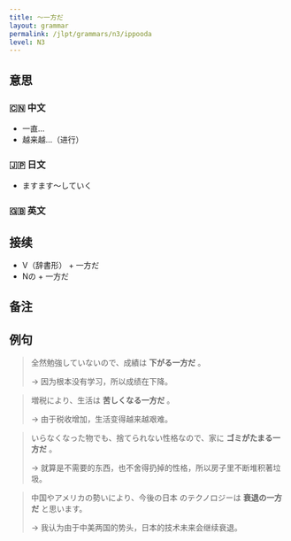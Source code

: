```yaml
---
title: 〜一方だ
layout: grammar
permalink: /jlpt/grammars/n3/ippooda
level: N3
---
```


## 意思

### 🇨🇳 中文

- 一直…
- 越来越…（进行）

### 🇯🇵 日文

- ますます～していく

### 🇬🇧 英文


## 接续

- V（辞書形） + 一方だ
- Nの + 一方だ

## 备注


## 例句

> 全然勉強していないので、成績は **下がる一方だ** 。
>
> → 因为根本没有学习，所以成绩在下降。

> 増税により、生活は **苦しくなる一方だ** 。
>
> → 由于税收增加，生活变得越来越艰难。

> いらなくなった物でも、捨てられない性格なので、家に **ゴミがたまる一方だ** 。
>
> → 就算是不需要的东西，也不舍得扔掉的性格，所以房子里不断堆积著垃圾。

> 中国やアメリカの勢いにより、今後の日本 のテクノロジーは **衰退の一方だ** と思います。
>
> → 我认为由于中美两国的势头，日本的技术未来会继续衰退。

